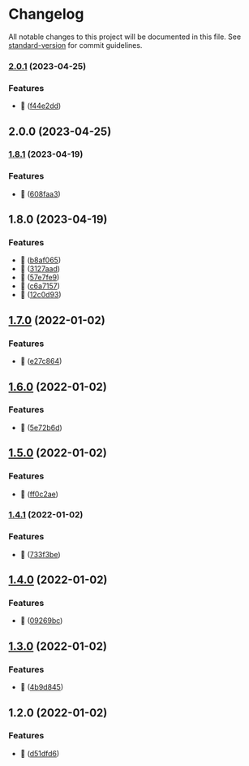 # Changelog

All notable changes to this project will be documented in this file. See [standard-version](https://github.com/conventional-changelog/standard-version) for commit guidelines.

### [2.0.1](https://github.com/ravendevsco/react-middleware/compare/v2.0.0...v2.0.1) (2023-04-25)


### Features

* :rocket: ([f44e2dd](https://github.com/ravendevsco/react-middleware/commit/f44e2dd73e27accc1fc28072c039c4e493e931fa))

## 2.0.0 (2023-04-25)

### [1.8.1](https://github.com/visionworksco/react-middleware/compare/v1.8.0...v1.8.1) (2023-04-19)


### Features

* :rocket: ([608faa3](https://github.com/visionworksco/react-middleware/commit/608faa3191657726cd8c8179b3b3cc61480241ec))

## 1.8.0 (2023-04-19)


### Features

* :rocket: ([b8af065](https://github.com/visionworksco/react-middleware/commit/b8af065a3d4bb33cd5ac9c0fa9d8a600b26c3c61))
* :rocket: ([3127aad](https://github.com/visionworksco/react-middleware/commit/3127aadc7499323bce7a70998fc6987612ff7d52))
* :rocket: ([57e7fe9](https://github.com/visionworksco/react-middleware/commit/57e7fe966ca948c5838f1e6fdc2ed29a80775899))
* :rocket: ([c6a7157](https://github.com/visionworksco/react-middleware/commit/c6a7157c753043777e2c9701344cfdcd83b40e4f))
* :rocket: ([12c0d93](https://github.com/visionworksco/react-middleware/commit/12c0d9308384a3771f316d747f543367fd6c0f79))

## [1.7.0](https://github.com/visionworksco/react-middleware/compare/v1.6.0...v1.7.0) (2022-01-02)

### Features

- :rocket: ([e27c864](https://github.com/visionworksco/react-middleware/commit/e27c86492fd45e9b1a0a03bfa5c287120ecb74f6))

## [1.6.0](https://github.com/visionworksco/react-middleware/compare/v1.5.0...v1.6.0) (2022-01-02)

### Features

- :rocket: ([5e72b6d](https://github.com/visionworksco/react-middleware/commit/5e72b6d462bdc5b3341a56420ceb30aa168091a4))

## [1.5.0](https://github.com/visionworksco/react-middleware/compare/v1.4.1...v1.5.0) (2022-01-02)

### Features

- :rocket: ([ff0c2ae](https://github.com/visionworksco/react-middleware/commit/ff0c2aed060336a55f4adff689971bd0fccd9c83))

### [1.4.1](https://github.com/visionworksco/react-middleware/compare/v1.4.0...v1.4.1) (2022-01-02)

### Features

- :rocket: ([733f3be](https://github.com/visionworksco/react-middleware/commit/733f3be21ed901ab6a921c43433a5dad6cf20d85))

## [1.4.0](https://github.com/visionworksco/react-middleware/compare/v1.3.0...v1.4.0) (2022-01-02)

### Features

- :rocket: ([09269bc](https://github.com/visionworksco/react-middleware/commit/09269bcc39f14c19a5c6917f537854e975886328))

## [1.3.0](https://github.com/visionworksco/react-middleware/compare/v1.2.0...v1.3.0) (2022-01-02)

### Features

- :rocket: ([4b9d845](https://github.com/visionworksco/react-middleware/commit/4b9d845f6b0ea75d764ec93d52bda18a225c4fa7))

## 1.2.0 (2022-01-02)

### Features

- :rocket: ([d51dfd6](https://github.com/visionworksco/react-middleware/commit/d51dfd610d6ead66c72c58afec03a01c27095720))
